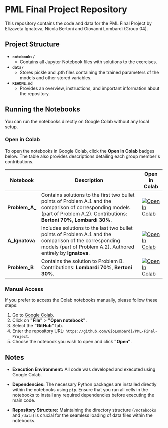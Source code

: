 # PML Final Project Repository

This repository contains the code and data for the PML Final Project by Elizaveta Ignatova, Nicola Bertoni and Giovanni Lombardi (Group 04).

## Project Structure

- **`notebooks/`**
  - Contains all Jupyter Notebook files with solutions to the exercises.
- **`data/`**
  - Stores pickle and .pth files containing the trained parameters of the models and other stored variables.
- **`README.md`**
  - Provides an overview, instructions, and important information about the repository.

## Running the Notebooks

You can run the notebooks directly on Google Colab without any local setup.

### **Open in Colab**

To open the notebooks in Google Colab, click the **Open In Colab** badges below. The table also provides descriptions detailing each group member's contributions.

| Notebook      | Description                                                                                                               | Open in Colab                                                                                                       |
|---------------|---------------------------------------------------------------------------------------------------------------------------|---------------------------------------------------------------------------------------------------------------------|
| **Problem_A_** | Contains solutions to the first two bullet points of Problem A.1 and the comparison of corresponding models (part of Problem A.2). Contributions: **Bertoni 70%**, **Lombardi 30%**. | [![Open In Colab](https://colab.research.google.com/assets/colab-badge.svg)](https://colab.research.google.com/github/GioLombardi/PML-Final-Project/blob/main/notebooks/Problem_A_.ipynb) |
| **A_Ignatova**| Includes solutions to the last two bullet points of Problem A.1 and the comparison of the corresponding models (part of Problem A.2). Authored entirely by **Ignatova**. | [![Open In Colab](https://colab.research.google.com/assets/colab-badge.svg)](https://colab.research.google.com/github/GioLombardi/PML-Final-Project/blob/main/notebooks/A_Ignatova.ipynb) |
| **Problem_B** | Contains the solution to Problem B. Contributions: **Lombardi 70%**, **Bertoni 30%**.                                    | [![Open In Colab](https://colab.research.google.com/assets/colab-badge.svg)](https://colab.research.google.com/github/GioLombardi/PML-Final-Project/blob/main/notebooks/Problem_B.ipynb)  |

### **Manual Access**

If you prefer to access the Colab notebooks manually, please follow these steps:
1. Go to [Google Colab](https://colab.research.google.com/).
2. Click on **"File"** > **"Open notebook"**.
3. Select the **"GitHub"** tab.
4. Enter the repository URL: `https://github.com/GioLombardi/PML-Final-Project`.
5. Choose the notebook you wish to open and click **"Open"**.

## Notes

- **Execution Environment:** All code was developed and executed using Google Colab.

- **Dependencies:** The necessary Python packages are installed directly within the notebooks using `pip`. Ensure that you run all cells in the notebooks to install any required dependencies before executing the main code.

- **Repository Structure:** Maintaining the directory structure (`/notebooks` and `/data`) is crucial for the seamless loading of data files within the notebooks.
